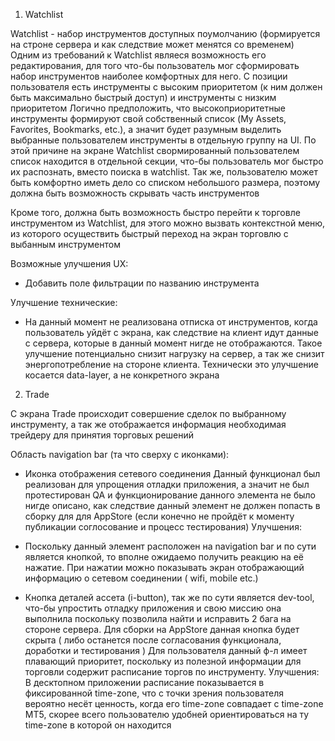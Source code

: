 1. Watchlist

Watchlist - набор инструментов доступных поумолчанию (формируется на строне сервера и как следствие может менятся со временем)
Одним из требований к Watchlist являеся возможность его редактирования, для того что-бы пользователь мог сформировать набор инструментов наиболее комфортных для него. С позиции пользователя есть инструменты с высоким приоритетом (к ним должен быть максимально быстрый доступ) и инструменты с низким приоритетом
Логично предположить, что высокоприоритетные инструменты формируют свой собственный список (Mу Assets, Favorites, Bookmarks, etc.), а значит будет разумным выделить выбранные пользователем инструменты в отдельную группу на UI. По этой причине на экране Watchlist свормированный пользователем список находится в отдельной секции, что-бы пользователь мог быстро их распознать, вместо поиска в watchlist. Так же, пользователю может быть комфортно иметь дело со списком небольшого размера, поэтому должна быть возможность скрывать часть инструментов

Кроме того, должна быть возможность быстро перейти к торговле инструментом из Watchlist, для этого можно вызвать контекстной меню, из которого осуществить быстрый переход на экран торговлю с выбанным инструментом

Возможные улучшения UX:
 - Добавить поле фильтрации по названию инструмента

Улучшение технические:
 - На данный момент не реализована отписка от инструментов, когда пользователь уйдёт с экрана, как следствие на клиент идут данные с сервера, которые в данный момент нигде не отображаются. Такое улучшение потенциально снизит нагрузку на сервер, а так же снизит энергопотребление на стороне клиента. Технически это улучшение косается data-layer, а не конкретного экрана


 2. Trade

 С экрана Trade происходит совершение сделок по выбранному инструменту, а так же отображается информация необходимая трейдеру для принятия торговых решений

 Область navigation bar (та что сверху с иконками):
 - Иконка отображения сетевого соединения
 Данный функционал был реализован для упрощения отладки приложения, а значит не был протестирован QA и функционирование данного элемента не было нигде описано, как следствие данный элемент не должен попасть в сборку для для AppStore (если конечно не пройдёт к моменту публикации соглосование и процесс тестирования)
 Улучшения:
  - Поскольку данный элемент расположен на navigation bar и по сути является кнопкой, то вполне ожидаемо получить реакцию на её нажатие. При нажатии можно показывать экран отображающий информацию о сетевом соединении ( wifi, mobile etc.)

- Кнопка деталей ассета (i-button), так же по сути является dev-tool, что-бы упростить отладку приложения и свою миссию она выполнила поскольку позволила найти и исправить 2 бага на стороне сервера. Для сборки на AppStore данная кнопка будет скрыта ( либо останется после согласования функционала, доработки и тестирования )
Для пользователя данный ф-л имеет плавающий приоритет, поскольку из полезной информации для торговли содержит расписание торгов по инструменту.
Улучшения:
В десктопном приложении расписание показывается в фиксированной time-zone, что с точки зрения пользователя вероятно несёт ценность, когда его time-zone совпадает с time-zone MT5, скорее всего пользователю удобней ориентироваться на ту time-zone в которой он находится
